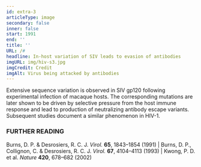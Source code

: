 ```yaml
---
id: extra-3
articleType: image
secondary: false
inner: false
start: 1991 
end: ''
title: ''
URL: /#
headline: In-host variation of SIV leads to evasion of antibodies
imgURL: img/hiv-s3.jpg
imgCredit: Credit
imgAlt: Virus being attacked by antibodies
---
```

Extensive sequence variation is observed in SIV gp120 following experimental infection of macaque hosts. The corresponding mutations are later shown to be driven by selective pressure from the host immune response and lead to production of neutralizing antibody escape variants. Subsequent studies document a similar phenomenon in HIV-1.
<h3>FURTHER READING</h3>
Burns, D. P. & Desrosiers, R. C. J. <em>Virol.</em> <strong>65</strong>, 1843–1854 (1991) | Burns, D. P., Collignon, C. & Desrosiers, R. C. J. <em>Virol.</em> <strong>67</strong>, 4104–4113 (1993) | Kwong, P. D. et al. <em>Nature</em> <strong>420</strong>, 678–682 (2002)